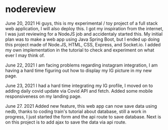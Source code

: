 # nodereview

June 20, 2021
Hi guys, this is my experimental / toy project of a full stack web application, I will also deploy this. 
I got my inspiration from the internet, I was just reviewing for a NodeJS job and accidentaly started this. 
My initial plan was to make a web app using Java Spring Boot, but I ended up doing this project made of Node.JS, HTML, CSS, Express, and Socket.io.
I added my own implementation in the tutorial to check and experiment on what ever I may think of.

June 22, 2021
I am facing problems regarding instagram integration, I am having a hard time figuring out how to display my IG picture in my new page.

June 23, 2021
I had a hard time integrating my IG profile, I moved on to adding daily covid update via Covid API and fetch. Added some mobile responsiveness on my landing page.

June 27. 2021
Added new feature, this web app can now save data using nedb, thanks to coding train's tutorial about database, still a work in progress, I just started the form and the api route to save database. Next is on this project is to add ajax to save the data via api route.
